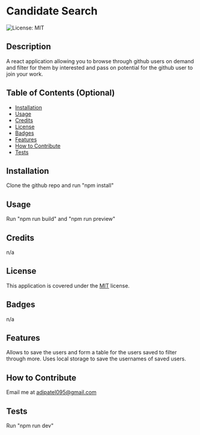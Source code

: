 # Candidate Search

![License: MIT](https://img.shields.io/badge/License-MIT-yellow.svg)


## Description
A react application allowing you to browse through github users on demand and filter for them by interested and pass on potential for the github user to join your work.

## Table of Contents (Optional)
- [Installation](#installation)
- [Usage](#usage)
- [Credits](#credits)
- [License](#license)
- [Badges](#badges)
- [Features](#features)
- [How to Contribute](#how-to-contribute)
- [Tests](#tests)

## Installation
Clone the github repo and run "npm install"

## Usage
Run "npm run build" and "npm run preview"

## Credits
n/a

## License
This application is covered under the [MIT](https://opensource.org/licenses/MIT) license.


## Badges
n/a

## Features
Allows to save the users and form a table for the users saved to filter through more. Uses local storage to save the usernames of saved users.

## How to Contribute
Email me at adipatel095@gmail.com

## Tests
Run "npm run dev"
